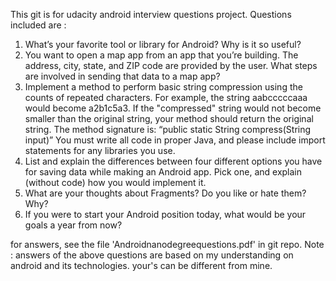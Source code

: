 This git is for udacity android interview questions project.
Questions included are :
1.  What’s your favorite tool or library for Android? Why is it so useful? 
2.	You want to open a map app from an app that you’re building. The address, city, state, and ZIP code are provided by the user. What steps are involved in sending that data to a map app?
3.  Implement a method to perform basic string compression using the counts of repeated characters. For example, the string aabcccccaaa would become a2b1c5a3. If the "compressed" string would not become smaller than the original string, your method should return the original string. The method signature is: “public static String compress(String input)” You must write all code in proper Java, and please include import statements for any libraries you use.
4.  List and explain the differences between four different options you have for saving data while making an Android app. Pick one, and explain (without code) how you would implement it.
5.  What are your thoughts about Fragments? Do you like or hate them? Why? 
6.  If you were to start your Android position today, what would be your goals a year from now? 

for answers, see the file 'Androidnanodegreequestions.pdf' in git repo.
Note : answers of the above questions are based on my understanding on android and its technologies. your's can be different from mine.
